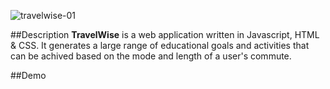 ![travelwise-01](https://cloud.githubusercontent.com/assets/17185335/18987832/83dc4478-86fb-11e6-9747-c162963de512.png)

##Description
**TravelWise** is a web application written in Javascript, HTML & CSS. It generates a large range of educational goals and activities that can be achived based on the mode and length of a user's commute. 

##Demo
